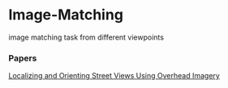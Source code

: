# Image-Matching
image matching task from different viewpoints

### Papers
[Localizing and Orienting Street Views Using Overhead Imagery]()
